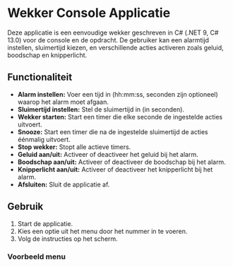 # Wekker Console Applicatie

Deze applicatie is een eenvoudige wekker geschreven in C# (.NET 9, C# 13.0) voor de console en de opdracht. 
De gebruiker kan een alarmtijd instellen, sluimertijd kiezen, en verschillende acties activeren zoals geluid, 
boodschap en knipperlicht.

## Functionaliteit

- **Alarm instellen:** Voer een tijd in (hh:mm:ss, seconden zijn optioneel) waarop het alarm moet afgaan.
- **Sluimertijd instellen:** Stel de sluimertijd in (in seconden).
- **Wekker starten:** Start een timer die elke seconde de ingestelde acties uitvoert.
- **Snooze:** Start een timer die na de ingestelde sluimertijd de acties éénmalig uitvoert.
- **Stop wekker:** Stopt alle actieve timers.
- **Geluid aan/uit:** Activeer of deactiveer het geluid bij het alarm.
- **Boodschap aan/uit:** Activeer of deactiveer de boodschap bij het alarm.
- **Knipperlicht aan/uit:** Activeer of deactiveer het knipperlicht bij het alarm.
- **Afsluiten:** Sluit de applicatie af.

## Gebruik

1. Start de applicatie.
2. Kies een optie uit het menu door het nummer in te voeren.
3. Volg de instructies op het scherm.

### Voorbeeld menu
